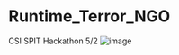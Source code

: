 # Runtime_Terror_NGO
CSI SPIT Hackathon 5/2
![image](https://user-images.githubusercontent.com/76422167/216835458-30c8e06b-28f7-4f1b-83d5-bd327d017f5d.png)
